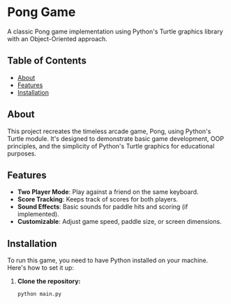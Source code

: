 # Pong Game

A classic Pong game implementation using Python's Turtle graphics library with an Object-Oriented approach.

## Table of Contents
- [About](#about)
- [Features](#features)
- [Installation](#installation)


## About

This project recreates the timeless arcade game, Pong, using Python's Turtle module. It's designed to demonstrate basic game development, OOP principles, and the simplicity of Python's Turtle graphics for educational purposes.

## Features

- **Two Player Mode**: Play against a friend on the same keyboard.
- **Score Tracking**: Keeps track of scores for both players.
- **Sound Effects**: Basic sounds for paddle hits and scoring (if implemented).
- **Customizable**: Adjust game speed, paddle size, or screen dimensions.

## Installation

To run this game, you need to have Python installed on your machine. Here's how to set it up:

1. **Clone the repository:**
   ```bash
   python main.py
